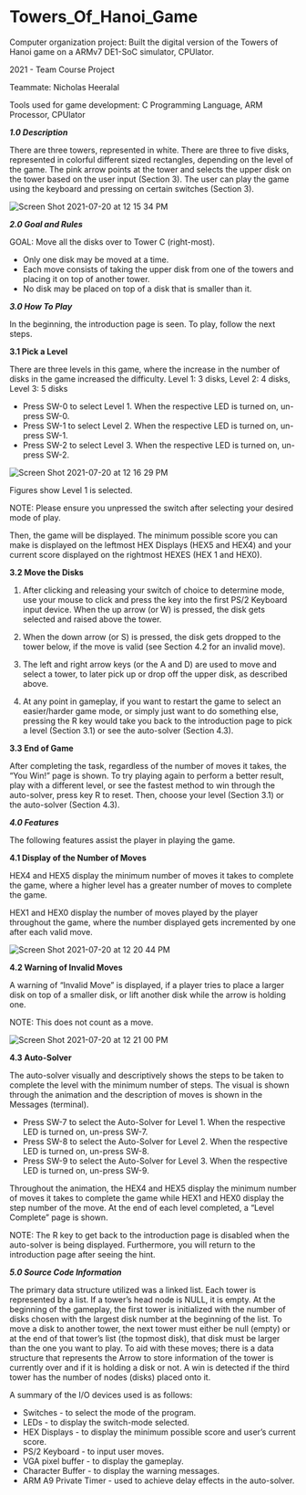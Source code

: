 # Towers_Of_Hanoi_Game
Computer organization project: Built the digital version of the Towers of Hanoi game on a ARMv7 DE1-SoC simulator, CPUlator.

2021 - Team Course Project

Teammate: Nicholas Heeralal

Tools used for game development: C Programming Language, ARM Processor, CPUlator


***1.0 Description***

There are three towers, represented in white. There are three to five disks, represented in colorful different sized rectangles, depending on the level of the game. The pink arrow points at the tower and selects the upper disk on the tower based on the user input  (Section 3). The user can play the game using the keyboard and pressing on certain switches (Section 3).

![Screen Shot 2021-07-20 at 12 15 34 PM](https://user-images.githubusercontent.com/67078190/126359180-aec3b95b-4ddb-4b62-b513-d2190704f4c4.png)




***2.0 Goal and Rules***

GOAL: Move all the disks over to Tower C (right-most).

- Only one disk may be moved at a time.
- Each move consists of taking the upper disk from one of the towers and placing it on top of another tower.
- No disk may be placed on top of a disk that is smaller than it.




***3.0 How To Play***

In the beginning, the introduction page is seen. To play, follow the next steps.

**3.1 Pick a Level**

There are three levels in this game, where the increase in the number of disks in the game increased the difficulty.
Level 1: 3 disks,	Level 2: 4 disks,	Level 3: 5 disks
- Press SW-0 to select Level 1. When the respective LED is turned on, un-press SW-0.
- Press SW-1 to select Level 2. When the respective LED is turned on, un-press SW-1.
- Press SW-2 to select Level 3. When the respective LED is turned on, un-press SW-2.

![Screen Shot 2021-07-20 at 12 16 29 PM](https://user-images.githubusercontent.com/67078190/126359320-420bd0c0-ee97-4f99-822d-b40218130433.png)
                         
Figures show Level 1 is selected.

NOTE: Please ensure you unpressed the switch after selecting your desired mode of play.

Then, the game will be displayed.
The minimum possible score you can make is displayed on the leftmost HEX Displays (HEX5 and HEX4) and your current score displayed on the rightmost HEXES (HEX 1 and HEX0).

**3.2 Move the Disks**

1. After clicking and releasing your switch of choice to determine mode, use your mouse to click and press the key into the first PS/2 Keyboard input device.
When the up arrow (or W) is pressed, the disk gets selected and raised above the tower.

2. When the down arrow (or S) is pressed, the disk gets dropped to the tower below, if the move is valid (see Section 4.2 for an invalid move).

3. The left and right arrow keys (or the A and D) are used to move and select a tower, to later pick up or drop off the upper disk, as described above.

4. At any point in gameplay, if you want to restart the game to select an easier/harder game mode, or simply just want to do something else, pressing the R key would take you back to the introduction page to pick a level (Section 3.1) or see the auto-solver (Section 4.3).

**3.3 End of Game**

After completing the task, regardless of the number of moves it takes, the “You Win!” page is shown. To try playing again to perform a better result, play with a different level, or see the fastest method to win through the auto-solver, press key R to reset. Then, choose your level (Section 3.1) or the auto-solver (Section 4.3).

***4.0 Features***

The following features assist the player in playing the game.

**4.1 Display of the Number of Moves**

HEX4 and HEX5 display the minimum number of moves it takes to complete the game, where a higher level has a greater number of moves to complete the game.

HEX1 and HEX0 display the number of moves played by the player throughout the game, where the number displayed gets incremented by one after each valid move.

![Screen Shot 2021-07-20 at 12 20 44 PM](https://user-images.githubusercontent.com/67078190/126359931-3e875b52-1075-479d-852c-e0f332907781.png)


**4.2 Warning of Invalid Moves**

A warning of “Invalid Move” is displayed, if a player tries to place a larger disk on top of a smaller disk, or lift another disk while the arrow is holding one. 

NOTE: This does not count as a move.

![Screen Shot 2021-07-20 at 12 21 00 PM](https://user-images.githubusercontent.com/67078190/126359977-b1ce9875-eb9c-42f1-91c7-6a8da365804a.png)


**4.3 Auto-Solver**

The auto-solver visually and descriptively shows the steps to be taken to complete the level with the minimum number of steps. The visual is shown through the animation and the description of moves is shown in the Messages (terminal).
- Press SW-7 to select the Auto-Solver for Level 1. When the respective LED is turned on, un-press SW-7.
- Press SW-8 to select the Auto-Solver for Level 2. When the respective LED is turned on, un-press SW-8.
- Press SW-9 to select the Auto-Solver for Level 3. When the respective LED is turned on, un-press SW-9. 

Throughout the animation, the HEX4 and HEX5 display the minimum number of moves it takes to complete the game while HEX1 and HEX0 display the step number of the move. At the end of each level completed, a “Level Complete” page is shown.

NOTE: The R key to get back to the introduction page is disabled when the auto-solver is being displayed. Furthermore, you will return to the introduction page after seeing the hint.

***5.0 Source Code Information***

The primary data structure utilized was a linked list. Each tower is represented by a list. If a tower’s head node is NULL, it is empty. At the beginning of the gameplay, the first tower is initialized with the number of disks chosen with the largest disk number at the beginning of the list. To move a disk to another tower, the next tower must either be null (empty) or at the end of that tower’s list (the topmost disk), that disk must be larger than the one you want to play. To aid with these moves; there is a data structure that represents the Arrow to store information of the tower is currently over and if it is holding a disk or not. A win is detected if the third tower has the number of nodes (disks) placed onto it. 

A summary of the I/O devices used is as follows:
- Switches - to select the mode of the program.
- LEDs - to display the switch-mode selected.
- HEX Displays - to display the minimum possible score and user’s current score.
- PS/2 Keyboard - to input user moves.
- VGA pixel buffer - to display the gameplay.
- Character Buffer - to display the warning messages.
- ARM A9 Private Timer - used to achieve delay effects in the auto-solver.

